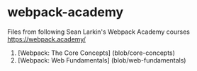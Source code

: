 # webpack-academy
Files from following Sean Larkin's Webpack Academy courses 
https://webpack.academy/

1. [Webpack: The Core Concepts] (blob/core-concepts)
2. [Webpack: Web Fundamentals] (blob/web-fundamentals) 

